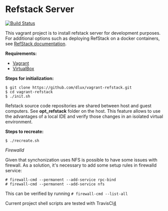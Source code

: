 Refstack Server
================

[![Build Status](https://api.travis-ci.org/dlux/vagrant-refstack.svg?branch=master "Build Status @ Travis ")](https://travis-ci.org/dlux/vagrant-refstack)

This vagrant project is to install refstack server for development purposes.
For additional options such as deploying RefStack on a docker containers,
see [RefStack documentation][1].

**Requirements:**

  * [Vagrant][2]
  * [VirtualBox][3]

**Steps for initialization:**

    $ git clone https://github.com/dlux/vagrant-refstack.git
    $ cd vagrant-refstack
    $ ./init.sh

Refstack source code repositories are shared between host and guest computers.
See **opt_refstack** folder on the host.
This feature allows to use the advantages of a local IDE and verify those
changes in an isolated virtual environment.

**Steps to recreate:**

    $ ./recreate.sh

*Firewalld*

Given that synchonization uses NFS is possible to have some issues with
firewall. As a solution, it's necessary to add some setup rules in
firewalld service:

    # firewall-cmd --permanent --add-service rpc-bind
    # firewall-cmd --permanent --add-service nfs

This can be verified by running `# firewall-cmd --list-all`

Current project shell scripts are tested with TravisCI[4]

[1]: https://docs.openstack.org/refstack/latest/README.html
[2]: https://www.vagrantup.com/downloads.html
[3]: https://www.virtualbox.org/wiki/Downloads
[4]: https://docs.travis-ci.com/user/getting-started/
